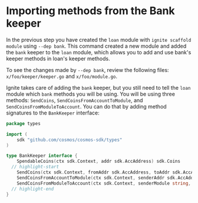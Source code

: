# Importing methods from the Bank keeper

In the previous step you have created the `loan` module with `ignite scaffold
module` using `--dep bank`. This command created a new module and added the
`bank` keeper to the `loan` module, which allows you to add and use bank's
keeper methods in loan's keeper methods.

To see the changes made by `--dep bank`, review the following files:
`x/foo/keeper/keeper.go` and `x/foo/module.go`.

Ignite takes care of adding the `bank` keeper, but you still need to tell the
`loan` module which `bank` methods you will be using. You will be using three
methods: `SendCoins`, `SendCoinsFromAccountToModule`, and
`SendCoinsFromModuleToAccount`. You can do that by adding method signatures to
the `BankKeeper` interface:

```go title="x/loan/types/expected_keepers.go"
package types

import (
	sdk "github.com/cosmos/cosmos-sdk/types"
)

type BankKeeper interface {
	SpendableCoins(ctx sdk.Context, addr sdk.AccAddress) sdk.Coins
  // highlight-start
	SendCoins(ctx sdk.Context, fromAddr sdk.AccAddress, toAddr sdk.AccAddress, amt sdk.Coins) error
	SendCoinsFromAccountToModule(ctx sdk.Context, senderAddr sdk.AccAddress, recipientModule string, amt sdk.Coins) error
	SendCoinsFromModuleToAccount(ctx sdk.Context, senderModule string, recipientAddr sdk.AccAddress, amt sdk.Coins) error
  // highlight-end
}
```